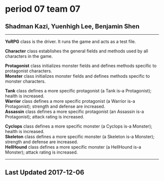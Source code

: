 <h1>period 07 team 07</h1>
<h1 style="font-size: 20px;">Shadman Kazi, Yuenhigh Lee, Benjamin Shen</h1>
<hr />

<p>
    <b>YoRPG</b> class is the driver. It runs the game and acts as a test file.
</p>

<p>
    <b>Character</b> class establishes the general fields and methods used by all characters in the game.
</p>

<p>
    <b>Protagonist</b> class initializes monster fields and defines methods specific to protagonist characters.
  <br />
    <b>Monster</b> class initializes monster fields and defines methods specific to monster characters.
</p>

<p>
    <b>Tank</b> class defines a more specific protagonist (a Tank is-a Protagonist); health is increased.
  <br />
    <b>Warrior</b> class defines a more specific protagonist (a Warrior is-a Protagonist); strength and defense are increased.
  <br />
    <b>Assassin</b> class defines a more specific protagonist (an Assassin is-a Protagonist); attack rating is increased.
</p>

<p>
    <b>Cyclops</b> class defines a more specific monster (a Cyclops is-a Monster); health is increased.
  <br />
    <b>Skeleton</b> class defines a more specific monster (a Skeleton is-a Monster); strength and defense are increased.
  <br />
    <b>HellHound</b> class defines a more specific monster (a HellHound is-a Monster); attack rating is increased.
</p>

<hr />
<h2>Last Updated 2017-12-06</h2>